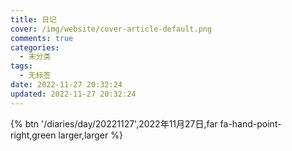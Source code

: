 ```yaml
---
title: 日记
cover: /img/website/cover-article-default.png
comments: true
categories:
  - 未分类
tags:
  - 无标签
date: 2022-11-27 20:32:24
updated: 2022-11-27 20:32:24
---
```


<div class="link-btns">
  {% btn '/diaries/day/20221127',2022年11月27日,far fa-hand-point-right,green larger,larger %}
</div>